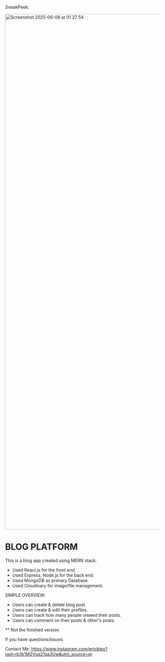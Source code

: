 SneakPeek:

<img width="1680" alt="Screenshot 2025-06-08 at 01 27 54" src="https://github.com/user-attachments/assets/46fa6171-65a6-46b5-8266-d77bc1b6818a" />


# BLOG PLATFORM
This is a blog app created using MERN stack.
- Used React.js for the front end.
- Used Express, Node.js for the back end.
- Used MongoDB as primary Database.
- Used Cloudinary for image/file management.

SIMPLE OVERVIEW:
- Users can create & delete blog post.
- Users can create & edit their profiles.
- Users can track how many people viewed their posts.
- Users can comment on their posts & other's posts.

** Not the finished version

If you have questions/issues

Contact Me: https://www.instagram.com/ericbleo?igsh=b3k1M2Vua21qa3Uw&utm_source=qr
